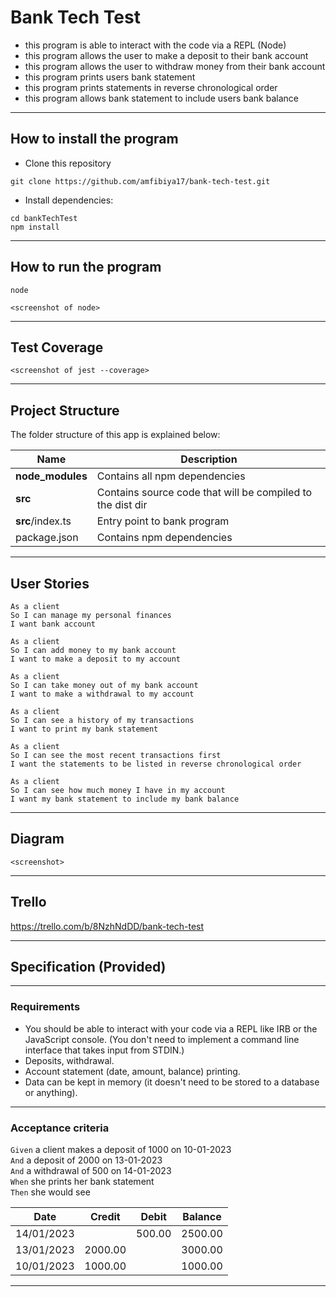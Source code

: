 Bank Tech Test
===================

- this program is able to interact with the code via a REPL (Node)
- this program allows the user to make a deposit to their bank account
- this program allows the user to withdraw money from their bank account
- this program prints users bank statement
- this program prints statements in reverse chronological order
- this program allows bank statement to include users bank balance

---

## How to install the program

- Clone this repository 
```
git clone https://github.com/amfibiya17/bank-tech-test.git
```

- Install dependencies:
```
cd bankTechTest
npm install
```

---

## How to run the program

```
node
```
`<screenshot of node>`

---

## Test Coverage
`<screenshot of jest --coverage>`

---

## Project Structure
The folder structure of this app is explained below:

| Name | Description |
| ------------------------ | --------------------------------------------------------------------------------------------- |
| **node_modules**         | Contains all  npm dependencies |
| **src**                  | Contains  source code that will be compiled to the dist dir |
| **src**/index.ts         | Entry point to bank program |
| package.json             | Contains npm dependencies |
---

## User Stories

```
As a client
So I can manage my personal finances
I want bank account
```

```
As a client
So I can add money to my bank account
I want to make a deposit to my account
```

```
As a client
So I can take money out of my bank account
I want to make a withdrawal to my account
```

```
As a client
So I can see a history of my transactions
I want to print my bank statement
```

```
As a client
So I can see the most recent transactions first
I want the statements to be listed in reverse chronological order
```

```
As a client
So I can see how much money I have in my account
I want my bank statement to include my bank balance
```
---

## Diagram
`<screenshot>`

---

## Trello

https://trello.com/b/8NzhNdDD/bank-tech-test

---


## Specification (Provided)
---

### Requirements

- You should be able to interact with your code via a REPL like IRB or the JavaScript console. (You don't need to implement a command line interface that takes input from STDIN.)
- Deposits, withdrawal.
- Account statement (date, amount, balance) printing.
- Data can be kept in memory (it doesn't need to be stored to a database or anything).

---

### Acceptance criteria

`Given` a client makes a deposit of 1000 on 10-01-2023  
`And` a deposit of 2000 on 13-01-2023  
`And` a withdrawal of 500 on 14-01-2023  
`When` she prints her bank statement  
`Then` she would see

| Date | Credit | Debit | Balance |
| ---- | ------ | ----- | ------- |
| 14/01/2023 | | 500.00 | 2500.00 |
| 13/01/2023 | 2000.00 | | 3000.00 |
| 10/01/2023 | 1000.00 | | 1000.00 |

---
